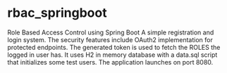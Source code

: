 # rbac_springboot
Role Based Access Control using Spring Boot
A simple registration and login system. The security features include OAuth2 implementation for protected endpoints. The generated token
is used to fetch the ROLES the logged in user has.
It uses H2 in memory database with a data.sql script that initializes some test users.
The application launches on port 8080.
